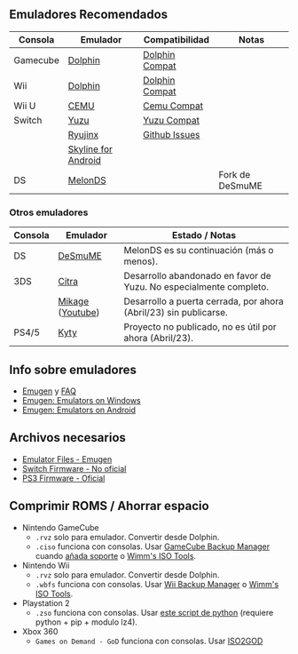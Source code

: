 ## Emuladores Recomendados

| Consola   | Emulador                                      | Compatibilidad    | Notas |
| ---       | ---                                           | ---               |  ---  |
| Gamecube  | [Dolphin](https://es.dolphin-emu.org/?cr=es)  | [Dolphin Compat](https://es.dolphin-emu.org/compat/)
| Wii       | [Dolphin](https://es.dolphin-emu.org/?cr=es)  | [Dolphin Compat](https://es.dolphin-emu.org/compat/)
| Wii U     | [CEMU](https://cemu.info/#download)           | [Cemu Compat](http://compat.cemu.info/)
| Switch    | [Yuzu](https://yuzu-emu.org/)                 | [Yuzu Compat](https://yuzu-emu.org/game/)
|           | [Ryujinx](https://ryujinx.org/)               | [Github Issues](https://github.com/Ryujinx/Ryujinx-Games-List/issues) |
|           | [Skyline for Android](https://skyline-emu.one/)
| DS        | [MelonDS](https://github.com/Arisotura/melonDS/releases) |        | Fork de DeSmuME



### Otros emuladores
| Consola   | Emulador                                      | Estado / Notas    |
| ---       | ---                                           | ---               |
| DS        | [DeSmuME](https://desmume.org/)               | MelonDS es su continuación (más o menos).
| 3DS       | [Citra](https://citra-emu.org/)               | Desarrollo abandonado en favor de Yuzu. No especialmente completo.
|           | [Mikage](https://mikage.app/time-to-renew-3ds-emulation/) ([Youtube](https://www.youtube.com/@MikageEmu)) | Desarrollo a puerta cerrada, por ahora (Abril/23) sin publicarse.
| PS4/5     | [Kyty](https://github.com/InoriRus/Kyty)      | Proyecto no publicado, no es útil por ahora (Abril/23).


## Info sobre emuladores
- [Emugen](https://emulation.gametechwiki.com/index.php/Main_Page) y [FAQ](https://emulation.gametechwiki.com/index.php/General_problems_FAQ)
- [Emugen: Emulators on Windows](https://emulation.gametechwiki.com/index.php/Emulators_on_Windows)
- [Emugen: Emulators on Android](https://emulation.gametechwiki.com/index.php/Emulators_on_Android)


## Archivos necesarios
- [Emulator Files - Emugen](https://emulation.gametechwiki.com/index.php/Emulator_files)
- [Switch Firmware - No oficial](https://darthsternie.net/switch-firmwares/)
- [PS3 Firmware - Oficial](https://www.playstation.com/es-es/support/hardware/ps3/system-software/)


## Comprimir ROMS / Ahorrar espacio
- Nintendo GameCube
    - ``.rvz`` solo para emulador. Convertir desde Dolphin.
    - ``.ciso`` funciona con consolas. Usar [GameCube Backup Manager](https://github.com/AxionDrak/GameCube-Backup-Manager) cuando [añada soporte](https://github.com/AxionDrak/GameCube-Backup-Manager/issues/117) o [Wimm's ISO Tools](https://wit.wiimm.de/).
- Nintendo Wii
    - ``.rvz`` solo para emulador. Convertir desde Dolphin.
    - ``.wbfs`` funciona con consolas. Usar [Wii Backup Manager](https://wiibackupmanager.co.uk/downloads.html) o [Wimm's ISO Tools](https://wit.wiimm.de/).
- Playstation 2 
    - ``.zso`` funciona con consolas. Usar [este script de python](https://github.com/ps2homebrew/Open-PS2-Loader/blob/master/pc/ziso.py) (requiere python + pip + modulo lz4).
- Xbox 360
    - ``Games on Demand - GoD`` funciona con consolas. Usar [ISO2GOD](https://digiex.net/threads/iso2god-v1-3-6-download-convert-xbox-360-xgd3-isos-to-gods-games-on-demand.9502/)
